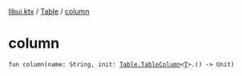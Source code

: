 [libui.ktx](../README.md) / [Table](README.md) / [column](column.md)

# column

`fun column(name: String, init: `[`Table.TableColumn`](-table-column/README.md)`<`[`T`](-table-column/README.md#T)`>.() -> Unit)`

